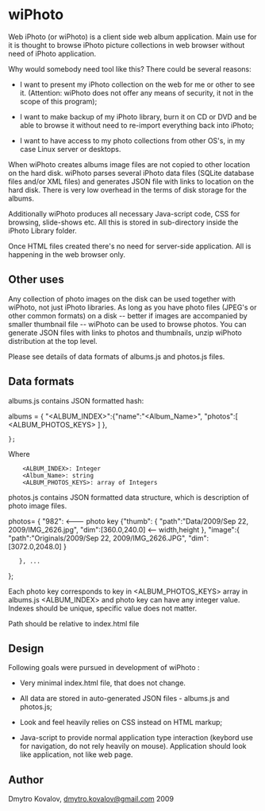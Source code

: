 
wiPhoto
==========

Web iPhoto (or wiPhoto) is a client side web album application. Main
use for it is thought to browse iPhoto picture collections in web
browser without need of iPhoto application.

Why would somebody need tool like this? There could be several reasons: 

- I want to present my iPhoto collection on the web for me or other to
  see it. (Attention: wiPhoto does not offer any means of security, it
  not in the scope of this program);

- I want to make backup of my iPhoto library, burn it on CD or DVD and
  be able to browse it without need to re-import everything back into
  iPhoto;

- I want to have access to my photo collections from other OS's, in my
  case Linux server or desktops.


When wiPhoto creates albums image files are not copied to other
location on the hard disk.  wiPhoto parses several iPhoto data files
(SQLite database files and/or XML files) and generates JSON file with
links to location on the hard disk. There is very low overhead in the
terms of disk storage for the albums.

Additionally wiPhoto produces all necessary Java-script code, CSS for
browsing, slide-shows etc. All this is stored in sub-directory inside
the iPhoto Library folder.

Once HTML files created there's no need for server-side
application. All is happening in the web browser only.


Other uses
-----------

Any collection of photo images on the disk can be used together with
wiPhoto, not just iPhoto libraries. As long as you have photo files
(JPEG's or other common formats) on a disk -- better if images are
accompanied by smaller thumbnail file -- wiPhoto can be used to browse
photos. You can generate JSON files with links to photos and
thumbnails, unzip wiPhoto distribution at the top level.

Please see details of data formats of albums.js and photos.js files.

Data formats
------------

albums.js contains JSON formatted hash:

albums =
   {
    "<ALBUM_INDEX>":{"name":"<Album_Name>",
         "photos":[ <ALBUM_PHOTOS_KEYS> ]
       },

    };

Where

        <ALBUM_INDEX>: Integer
        <Album_Name>: string
        <ALBUM_PHOTOS_KEYS>: array of Integers



photos.js contains JSON formatted data structure, which is description
of photo image files. 

photos= 
  {
      "982": <--- photo key
      {"thumb": {
                  "path":"Data\/2009\/Sep 22, 2009\/IMG_2626.jpg",
                  "dim":[360.0,240.0] <-- width,height
                 },
       "image":{
                 "path":"Originals\/2009\/Sep 22, 2009\/IMG_2626.JPG", 
                 "dim":[3072.0,2048.0]
                }
                
       }, ...
  };

Each photo key corresponds to key in <ALBUM_PHOTOS_KEYS> array in
albums.js <ALBUM_INDEX> and photo key can have any integer value.
Indexes should be unique, specific value does not matter.

Path should be relative to index.html file

Design
----------

Following goals were pursued in development of wiPhoto :

* Very minimal index.html file, that does not change.

* All data are stored in auto-generated JSON files - albums.js and
  photos.js;

* Look and feel heavily relies on CSS instead on HTML markup; 

* Java-script to provide normal application type interaction (keybord
  use for navigation, do not rely heavily on mouse). Application
  should look like application, not like web page.

Author
--------------------
Dmytro Kovalov,
dmytro.kovalov@gmail.com
2009
